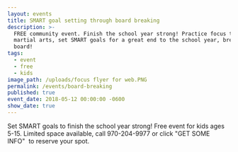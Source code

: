```yaml
---
layout: events
title: SMART goal setting through board breaking
description: >-
  FREE community event. Finish the school year strong! Practice focus through
  martial arts, set SMART goals for a great end to the school year, break a real
  board!
tags:
  - event
  - free
  - kids
image_path: /uploads/focus flyer for web.PNG
permalink: /events/board-breaking
published: true
event_date: 2018-05-12 00:00:00 -0600
show_date: true
---
```


Set SMART goals to finish the school year strong! Free event for kids ages 5-15. Limited space available, call 970-204-9977 or click "GET SOME INFO"  to reserve your spot.
